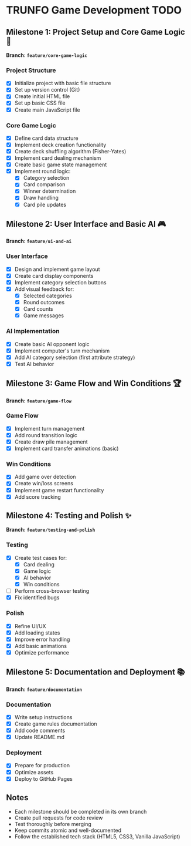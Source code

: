 # TRUNFO Game Development TODO

## Milestone 1: Project Setup and Core Game Logic 🚀
**Branch: `feature/core-game-logic`**

### Project Structure
- [x] Initialize project with basic file structure
- [x] Set up version control (Git)
- [x] Create initial HTML file
- [x] Set up basic CSS file
- [x] Create main JavaScript file

### Core Game Logic
- [x] Define card data structure
- [x] Implement deck creation functionality
- [x] Create deck shuffling algorithm (Fisher-Yates)
- [x] Implement card dealing mechanism
- [x] Create basic game state management
- [x] Implement round logic:
  - [x] Category selection
  - [x] Card comparison
  - [x] Winner determination
  - [x] Draw handling
  - [x] Card pile updates

## Milestone 2: User Interface and Basic AI 🎮
**Branch: `feature/ui-and-ai`**

### User Interface
- [x] Design and implement game layout
- [x] Create card display components
- [x] Implement category selection buttons
- [x] Add visual feedback for:
  - [x] Selected categories
  - [x] Round outcomes
  - [x] Card counts
  - [x] Game messages

### AI Implementation
- [x] Create basic AI opponent logic
- [x] Implement computer's turn mechanism
- [x] Add AI category selection (first attribute strategy)
- [x] Test AI behavior

## Milestone 3: Game Flow and Win Conditions 🏆
**Branch: `feature/game-flow`**

### Game Flow
- [x] Implement turn management
- [x] Add round transition logic
- [x] Create draw pile management
- [x] Implement card transfer animations (basic)

### Win Conditions
- [x] Add game over detection
- [x] Create win/loss screens
- [x] Implement game restart functionality
- [x] Add score tracking

## Milestone 4: Testing and Polish ✨
**Branch: `feature/testing-and-polish`**

### Testing
- [x] Create test cases for:
  - [x] Card dealing
  - [x] Game logic
  - [x] AI behavior
  - [x] Win conditions
- [ ] Perform cross-browser testing
- [x] Fix identified bugs

### Polish
- [x] Refine UI/UX
- [x] Add loading states
- [x] Improve error handling
- [x] Add basic animations
- [x] Optimize performance

## Milestone 5: Documentation and Deployment 📚
**Branch: `feature/documentation`**

### Documentation
- [x] Write setup instructions
- [x] Create game rules documentation
- [x] Add code comments
- [x] Update README.md

### Deployment
- [x] Prepare for production
- [x] Optimize assets
- [x] Deploy to GitHub Pages

## Notes
- Each milestone should be completed in its own branch
- Create pull requests for code review
- Test thoroughly before merging
- Keep commits atomic and well-documented
- Follow the established tech stack (HTML5, CSS3, Vanilla JavaScript) 
